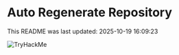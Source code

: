# Auto Regenerate Repository

This README was last updated: 2025-10-19 16:09:23

 ![TryHackMe](https://tryhackme.com/badge/533634)
